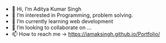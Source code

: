 - 👋 Hi, I’m Aditya Kumar Singh
- 👀 I’m interested in Programming, problem solving.
- 🌱 I’m currently learning web development
- 💞️ I’m looking to collaborate on ...
- 📫 How to reach me -> https://iamaksingh.github.io/Portfolio/
